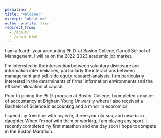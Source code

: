 ```yaml
---
permalink: /
title: "Welcome!"
excerpt: "About me"
author_profile: true
redirect_from: 
  - /about/
  - /about.html
---
```

I am a fourth-year accounting Ph.D.  at Boston College, Carroll School of Management. I will be on the 2022-2023 academic job market.

I'm interested in the intersection between voluntary disclosure and information intermediaries, particularly the interactions between management and sell-side equity research analysts. I am particularly interested in the determinants of firms’ information environments and the efficient allocation of capital.

Prior to joining the Ph.D. program at Boston College, I completed a master of accountancy at Brigham Young University where I also received a Bachelor of Science in accounting and a minor in economics.

I spend my free time with my wife, three-year old son, and new-born daughter. When I'm not with them or working, I am playing any sport. I recently completed my first marathon and one day soon I hope to compete in the Boston Marathon.
